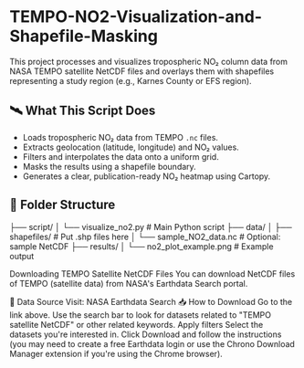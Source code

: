 # TEMPO-NO2-Visualization-and-Shapefile-Masking

This project processes and visualizes tropospheric NO₂ column data from NASA TEMPO satellite NetCDF files and overlays them with shapefiles representing a study region (e.g., Karnes County or EFS region).

## 🛰️ What This Script Does
- Loads tropospheric NO₂ data from TEMPO `.nc` files.
- Extracts geolocation (latitude, longitude) and NO₂ values.
- Filters and interpolates the data onto a uniform grid.
- Masks the results using a shapefile boundary.
- Generates a clear, publication-ready NO₂ heatmap using Cartopy.
## 📁 Folder Structure
├── script/
│ └── visualize_no2.py # Main Python script
├── data/
│ ├── shapefiles/ # Put .shp files here
│ └── sample_NO2_data.nc # Optional: sample NetCDF
├── results/
│ └── no2_plot_example.png # Example output


Downloading TEMPO Satellite NetCDF Files
You can download NetCDF files of TEMPO (satellite data) from NASA's Earthdata Search portal.

🔗 Data Source
Visit: NASA Earthdata Search
📥 How to Download
Go to the link above.
Use the search bar to look for datasets related to "TEMPO satellite NetCDF" or other related keywords.
Apply filters
Select the datasets you're interested in.
Click Download and follow the instructions (you may need to create a free Earthdata login or use the Chrono Download Manager extension if you're using the Chrome browser).
